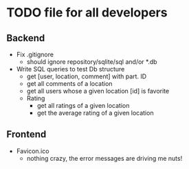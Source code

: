 # TODO file for all developers

## Backend

* Fix .gitignore 
  * should ignore repository/sqlite/sql and/or *.db
* Write SQL queries to test Db structure 
  * get [user, location, comment] with part. ID 
  * get all comments of a location 
  * get all users whose a given location [id] is favorite
  * Rating
    * get all ratings of a given location 
    * get the average rating of a given location 

## Frontend 
* Favicon.ico
  * nothing crazy, the error messages are driving me nuts!